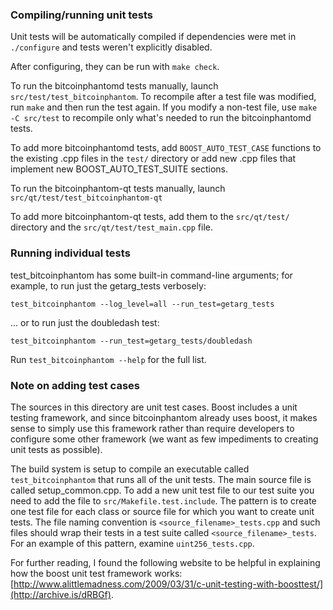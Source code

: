 ### Compiling/running unit tests

Unit tests will be automatically compiled if dependencies were met in `./configure`
and tests weren't explicitly disabled.

After configuring, they can be run with `make check`.

To run the bitcoinphantomd tests manually, launch `src/test/test_bitcoinphantom`. To recompile
after a test file was modified, run `make` and then run the test again. If you
modify a non-test file, use `make -C src/test` to recompile only what's needed
to run the bitcoinphantomd tests.

To add more bitcoinphantomd tests, add `BOOST_AUTO_TEST_CASE` functions to the existing
.cpp files in the `test/` directory or add new .cpp files that
implement new BOOST_AUTO_TEST_SUITE sections.

To run the bitcoinphantom-qt tests manually, launch `src/qt/test/test_bitcoinphantom-qt`

To add more bitcoinphantom-qt tests, add them to the `src/qt/test/` directory and
the `src/qt/test/test_main.cpp` file.

### Running individual tests

test_bitcoinphantom has some built-in command-line arguments; for
example, to run just the getarg_tests verbosely:

    test_bitcoinphantom --log_level=all --run_test=getarg_tests

... or to run just the doubledash test:

    test_bitcoinphantom --run_test=getarg_tests/doubledash

Run `test_bitcoinphantom --help` for the full list.

### Note on adding test cases

The sources in this directory are unit test cases.  Boost includes a
unit testing framework, and since bitcoinphantom already uses boost, it makes
sense to simply use this framework rather than require developers to
configure some other framework (we want as few impediments to creating
unit tests as possible).

The build system is setup to compile an executable called `test_bitcoinphantom`
that runs all of the unit tests.  The main source file is called
setup_common.cpp. To add a new unit test file to our test suite you need 
to add the file to `src/Makefile.test.include`. The pattern is to create 
one test file for each class or source file for which you want to create 
unit tests.  The file naming convention is `<source_filename>_tests.cpp` 
and such files should wrap their tests in a test suite 
called `<source_filename>_tests`. For an example of this pattern, 
examine `uint256_tests.cpp`.

For further reading, I found the following website to be helpful in
explaining how the boost unit test framework works:
[http://www.alittlemadness.com/2009/03/31/c-unit-testing-with-boosttest/](http://archive.is/dRBGf).
